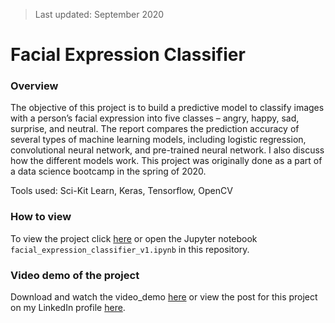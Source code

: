 > Last updated: September 2020

# Facial Expression Classifier

### Overview

The objective of this project is to build a predictive model to classify images with a person’s facial expression into five classes – angry, happy, sad, surprise, and neutral.  The report compares the prediction accuracy of several types of machine learning models, including logistic regression, convolutional neural network, and pre-trained neural network.  I also discuss how the different models work.  This project was originally done as a part of a data science bootcamp in the spring of 2020.

Tools used: Sci-Kit Learn, Keras, Tensorflow, OpenCV

### How to view

To view the project click [here](/facial_expression_classifier_v1.ipynb "here") or open the Jupyter notebook `facial_expression_classifier_v1.ipynb` in this repository.

### Video demo of the project

Download and watch the video_demo [here](/BS_FEC.mp4 "video_demo") or view the post for this project on my LinkedIn profile [here](https://www.linkedin.com/posts/arvidyuen7_last-week-i-completed-the-brainstation-data-ugcPost-6684959265129660416-MT_f).
